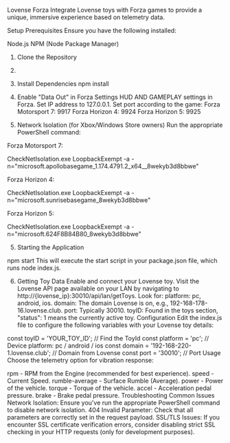 Lovense Forza
Integrate Lovense toys with Forza games to provide a unique, immersive experience based on telemetry data.

Setup
Prerequisites
Ensure you have the following installed:

Node.js
NPM (Node Package Manager)
1. Clone the Repository
2. 
3. Install Dependencies
npm install

5. Enable "Data Out" in Forza Settings
HUD AND GAMEPLAY settings in Forza.
Set IP address to 127.0.0.1.
Set port according to the game:
Forza Motorsport 7: 9917
Forza Horizon 4: 9924
Forza Horizon 5: 9925

7. Network Isolation (for Xbox/Windows Store owners)
Run the appropriate PowerShell command:

Forza Motorsport 7:

CheckNetIsolation.exe LoopbackExempt -a -n="microsoft.apollobasegame_1.174.4791.2_x64__8wekyb3d8bbwe"

Forza Horizon 4:

CheckNetIsolation.exe LoopbackExempt -a -n="microsoft.sunrisebasegame_8wekyb3d8bbwe"

Forza Horizon 5:

CheckNetIsolation.exe LoopbackExempt -a -n="microsoft.624F8B84B80_8wekyb3d8bbwe"

5. Starting the Application

npm start
This will execute the start script in your package.json file, which runs node index.js.

6. Getting Toy Data
Enable and connect your Lovense toy.
Visit the Lovense API page available on your LAN by navigating to http://{lovense_ip}:30010/api/lan/getToys.
Look for:
platform: pc, android, ios.
domain: The domain Lovense is on, e.g., 192-168-178-16.lovense.club.
port: Typically 30010.
toyID: Found in the toys section, "status": 1 means the currently active toy.
Configuration
Edit the index.js file to configure the following variables with your Lovense toy details:

const toyID = 'YOUR_TOY_ID'; // Find the ToyId
const platform = 'pc'; // Device platform: pc / android / ios
const domain = '192-168-220-1.lovense.club'; // Domain from Lovense
const port = '30010'; // Port
Usage
Choose the telemetry option for vibration response:

rpm - RPM from the Engine (recommended for best experience).
speed - Current Speed.
rumble-average - Surface Rumble (Average).
power - Power of the vehicle.
torque - Torque of the vehicle.
accel - Acceleration pedal pressure.
brake - Brake pedal pressure.
Troubleshooting
Common Issues
Network Isolation: Ensure you've run the appropriate PowerShell command to disable network isolation.
404 Invalid Parameter: Check that all parameters are correctly set in the request payload.
SSL/TLS Issues: If you encounter SSL certificate verification errors, consider disabling strict SSL checking in your HTTP requests (only for development purposes).
